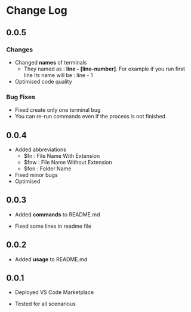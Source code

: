 # Change Log

## **0.0.5**

### Changes

-   Changed **names** of terminals
    -   They named as : **line - [line-number]**. For example if you run first line its name will be : line - 1
-   Optimised code quality

### Bug Fixes

-   Fixed create only one terminal bug
-   You can re-run commands even if the process is not finished

## **0.0.4**

-   Added abbreviations
    -   $fn : File Name With Extension
    -   $fnw : File Name Without Extension
    -   $fon : Folder Name
-   Fixed minor bugs
-   Optimised

## **0.0.3**

-   Added **commands** to README.md

-   Fixed some lines in readme file

## **0.0.2**

-   Added **usage** to README.md

## **0.0.1**

-   Deployed VS Code Marketplace

-   Tested for all scenarious
